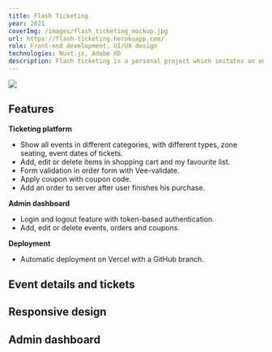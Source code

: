 ```yaml
---
title: Flash Ticketing
year: 2021
coverImg: /images/flash_ticketing_mockup.jpg
url: https://flash-ticketing.herokuapp.com/
role: Front-end development, UI/UX design
technologies: Nuxt.js, Adobe XD
description: Flash ticketing is a personal project which imitates an online ticketing platform for art and cultural events during my study in an online Vue.js bootcamp. I worked on front-end development with Nuxt.js and UI/UX design of the website. The goal is mainly for enhancing my front-end development skills with Nuxt.js and understanding how an online e-commerce or ticketing platform works basically.
---
```


<section class="mb-20 d-flex justify-content-center">
    <img src="/images/flash_ticketing_video.gif">
</section>

<section class="mb-20">

## Features

**Ticketing platform**

- Show all events in different categories, with different types, zone seating, event dates of tickets.
- Add, edit or delete items in shopping cart and my favourite list.
- Form validation in order form with Vee-validate.
- Apply coupon with coupon code.
- Add an order to server after user finishes his purchase.

**Admin dashboard**

- Login and logout feature with token-based authentication.
- Add, edit or delete events, orders and coupons.

**Deployment**

- Automatic deployment on Vercel with a GitHub branch.

</section>

<section class="mb-21">

## Event details and tickets

<image-wrap :images="[
{url: '/images/flash_ticketing_event_detail.jpg'}, 
{url: '/images/flash_ticketing_event_all_tickets.jpg'}
]">
</image-wrap>

<image-wrap :images="[
{url: '/images/flash_ticketing_purchase.jpg'}, 
{url: '/images/flash_ticketing_form.jpg'}
]">
</image-wrap>

</section>

<section class="mb-21">

## Responsive design

<image-wrap :images="[
{url: '/images/mobile_flash_ticketing_homepage.jpg'}, 
{url: '/images/mobile_flash_ticketing_event_detail.jpg'}, 
{url: '/images/mobile_flash_ticketing_purchase.png'}
]" :is-responsive="false">
</image-wrap>

</section>

<section class="mb-21">

## Admin dashboard

<image-wrap :images="[
{url: '/images/flash_ticketing_dashboard_show_event.jpg'}, 
{url: '/images/flash_ticketing_dashboard_edit_event.jpg'}
]">
</image-wrap>

</section>

